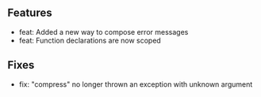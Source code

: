 ## Features

- feat: Added a new way to compose error messages
- feat: Function declarations are now scoped

## Fixes

- fix: "compress" no longer thrown an exception with unknown argument
